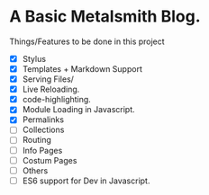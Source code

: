 # A Basic Metalsmith Blog.

Things/Features to be done in this project
- [x] Stylus
- [x] Templates + Markdown Support
- [x] Serving Files/
- [x] Live Reloading.
- [x] code-highlighting.
- [x] Module Loading in Javascript.
- [x] Permalinks
- [ ] Collections
- [ ] Routing
- [ ] Info Pages
- [ ] Costum Pages
- [ ] Others
- [ ] ES6 support for Dev in Javascript.
